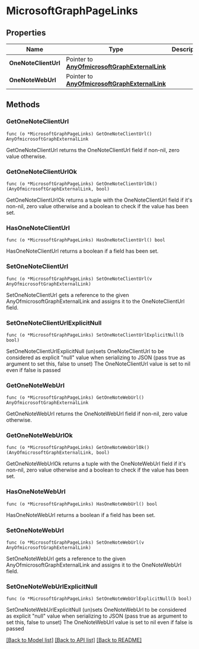# MicrosoftGraphPageLinks

## Properties

Name | Type | Description | Notes
------------ | ------------- | ------------- | -------------
**OneNoteClientUrl** | Pointer to [**AnyOfmicrosoftGraphExternalLink**](anyOf&lt;microsoft.graph.externalLink&gt;.md) |  | [optional] 
**OneNoteWebUrl** | Pointer to [**AnyOfmicrosoftGraphExternalLink**](anyOf&lt;microsoft.graph.externalLink&gt;.md) |  | [optional] 

## Methods

### GetOneNoteClientUrl

`func (o *MicrosoftGraphPageLinks) GetOneNoteClientUrl() AnyOfmicrosoftGraphExternalLink`

GetOneNoteClientUrl returns the OneNoteClientUrl field if non-nil, zero value otherwise.

### GetOneNoteClientUrlOk

`func (o *MicrosoftGraphPageLinks) GetOneNoteClientUrlOk() (AnyOfmicrosoftGraphExternalLink, bool)`

GetOneNoteClientUrlOk returns a tuple with the OneNoteClientUrl field if it's non-nil, zero value otherwise
and a boolean to check if the value has been set.

### HasOneNoteClientUrl

`func (o *MicrosoftGraphPageLinks) HasOneNoteClientUrl() bool`

HasOneNoteClientUrl returns a boolean if a field has been set.

### SetOneNoteClientUrl

`func (o *MicrosoftGraphPageLinks) SetOneNoteClientUrl(v AnyOfmicrosoftGraphExternalLink)`

SetOneNoteClientUrl gets a reference to the given AnyOfmicrosoftGraphExternalLink and assigns it to the OneNoteClientUrl field.

### SetOneNoteClientUrlExplicitNull

`func (o *MicrosoftGraphPageLinks) SetOneNoteClientUrlExplicitNull(b bool)`

SetOneNoteClientUrlExplicitNull (un)sets OneNoteClientUrl to be considered as explicit "null" value
when serializing to JSON (pass true as argument to set this, false to unset)
The OneNoteClientUrl value is set to nil even if false is passed
### GetOneNoteWebUrl

`func (o *MicrosoftGraphPageLinks) GetOneNoteWebUrl() AnyOfmicrosoftGraphExternalLink`

GetOneNoteWebUrl returns the OneNoteWebUrl field if non-nil, zero value otherwise.

### GetOneNoteWebUrlOk

`func (o *MicrosoftGraphPageLinks) GetOneNoteWebUrlOk() (AnyOfmicrosoftGraphExternalLink, bool)`

GetOneNoteWebUrlOk returns a tuple with the OneNoteWebUrl field if it's non-nil, zero value otherwise
and a boolean to check if the value has been set.

### HasOneNoteWebUrl

`func (o *MicrosoftGraphPageLinks) HasOneNoteWebUrl() bool`

HasOneNoteWebUrl returns a boolean if a field has been set.

### SetOneNoteWebUrl

`func (o *MicrosoftGraphPageLinks) SetOneNoteWebUrl(v AnyOfmicrosoftGraphExternalLink)`

SetOneNoteWebUrl gets a reference to the given AnyOfmicrosoftGraphExternalLink and assigns it to the OneNoteWebUrl field.

### SetOneNoteWebUrlExplicitNull

`func (o *MicrosoftGraphPageLinks) SetOneNoteWebUrlExplicitNull(b bool)`

SetOneNoteWebUrlExplicitNull (un)sets OneNoteWebUrl to be considered as explicit "null" value
when serializing to JSON (pass true as argument to set this, false to unset)
The OneNoteWebUrl value is set to nil even if false is passed

[[Back to Model list]](../README.md#documentation-for-models) [[Back to API list]](../README.md#documentation-for-api-endpoints) [[Back to README]](../README.md)


